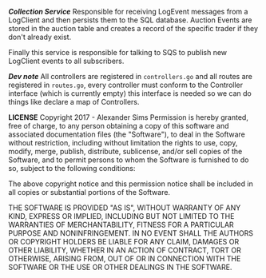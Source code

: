 ***Collection Service***
Responsible for receiving LogEvent messages from a LogClient and then persists them to the SQL database.   Auction Events are stored in the auction table and creates a record of the specific trader if they don't already exist.

Finally this service is responsible for talking to SQS to publish new LogClient events to all subscribers.

***Dev note***
All controllers are registered in `controllers.go` and all routes are registered in `routes.go`, every controller must conform to the Controller interface (which is currently empty) this interface is needed so we can do things like declare a map of Controllers.

**LICENSE**
Copyright 2017 - Alexander Sims
Permission is hereby granted, free of charge, to any person obtaining a copy of this software and associated documentation files (the "Software"), to deal in the Software without restriction, including without limitation the rights to use, copy, modify, merge, publish, distribute, sublicense, and/or sell copies of the Software, and to permit persons to whom the Software is furnished to do so, subject to the following conditions:

The above copyright notice and this permission notice shall be included in all copies or substantial portions of the Software.

THE SOFTWARE IS PROVIDED "AS IS", WITHOUT WARRANTY OF ANY KIND, EXPRESS OR IMPLIED, INCLUDING BUT NOT LIMITED TO THE WARRANTIES OF MERCHANTABILITY, FITNESS FOR A PARTICULAR PURPOSE AND NONINFRINGEMENT. IN NO EVENT SHALL THE AUTHORS OR COPYRIGHT HOLDERS BE LIABLE FOR ANY CLAIM, DAMAGES OR OTHER LIABILITY, WHETHER IN AN ACTION OF CONTRACT, TORT OR OTHERWISE, ARISING FROM, OUT OF OR IN CONNECTION WITH THE SOFTWARE OR THE USE OR OTHER DEALINGS IN THE SOFTWARE.
